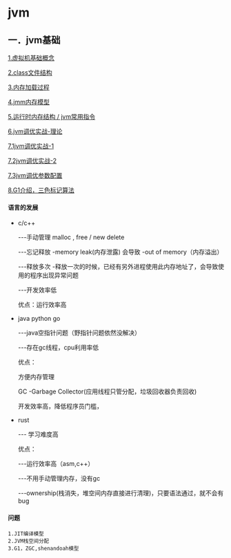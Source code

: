 # jvm

## 一．jvm基础
[1.虚拟机基础概念](jvm-concept.md)

[2.class文件结构](class-format.md)

[3.内存加载过程](memory-load.md)

[4.jmm内存模型](jvm-jmm.md)

[5.运行时内存结构 / jvm常用指令](jvm-runtime.md)

[6.jvm调优实战-理论](gc-tuning-start.md)

[7.1jvm调优实战-1](gc-tuning-1.md)

[7.2jvm调优实战-2](gc-tuning-2.md)

[7.3jvm调优参数配置](gc-tuning-args-config.md)

[8.G1介绍，三色标记算法](gc-tuning-3.md)

#### 语言的发展

* c/c++

  ---手动管理 malloc , free / new delete

  ---忘记释放 -memory leak(内存泄露) 会导致 -out of memory（内存溢出）

  ---释放多次 -释放一次的时候，已经有另外进程使用此内存地址了，会导致使用的程序出现异常问题

  ---开发效率低

  优点：运行效率高

* java python go

  ---java空指针问题（野指针问题依然没解决）

  ---存在gc线程，cpu利用率低

  优点：

  方便内存管理

  GC -Garbage Collector(应用线程只管分配，垃圾回收器负责回收)

  开发效率高，降低程序员门槛，

* rust

  --- 学习难度高

  优点：

  ---运行效率高（asm,c++）

  ---不用手动管理内存，没有gc

  ---ownership(栈消失，堆空间内存直接进行清理)，只要语法通过，就不会有bug

#### 问题
```
1.JIT编译模型
2.JVM栈空间分配
3.G1，ZGC,shenandoah模型
```

